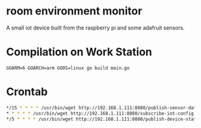 # room environment monitor

A small iot device built from the raspberry pi and some adafruit sensors.

# Compilation on Work Station
`GOARM=6 GOARCH=arm GOOS=linux go build main.go`

# Crontab

``` bash 
*/15 * * * * /usr/bin/wget http://192.168.1.111:8080/publish-sensor-data-snapshot -O /dev/null
* * * * * /usr/bin/wget http://192.168.1.111:8080/subscribe-iot-config -O /dev/null
*/5 * * * * /usr/bin/wget http://192.168.1.111:8080/publish-device-status -O /dev/null
```